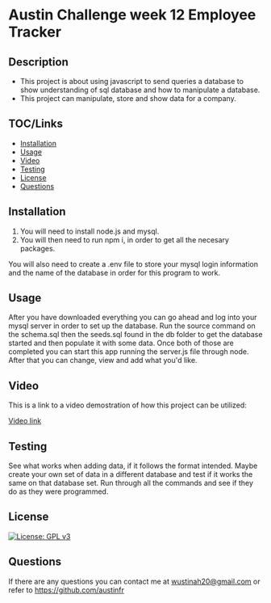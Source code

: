 # Austin Challenge week 12 Employee Tracker

## Description

- This project is about using javascript to send queries a database to show understanding of sql database and how to manipulate a database.
- This project can manipulate, store and show data for a company.

## TOC/Links

- [Installation](#installation)
- [Usage](#usage)
- [Video](#video)
- [Testing](#testing)
- [License](#license)
- [Questions](#questions)

## Installation

1. You will need to install node.js and mysql. 
2. You will then need to run npm i, in order to get all the necesary packages. 

You will also need to create a .env file to store your mysql login information and the name of the database in order for this program to work.

## Usage

After you have downloaded everything you can go ahead and log into your mysql server in order to set up the database. Run the source command on the schema.sql then the seeds.sql found in the db folder to get the database started and then populate it with some data. Once both of those are completed you can start this app running the server.js file through node. After that you can change, view and add what you'd like.

## Video

This is a link to a video demostration of how this project can be utilized:

[Video link](https://youtu.be/k6l2d-yDVTY)


## Testing

See what works when adding data, if it follows the format intended. Maybe create your own set of data in a different database and test if it works the same on that database set. Run through all the commands and see if they do as they were programmed.

## License

[![License: GPL v3](https://img.shields.io/badge/License-GPLv3-blue.svg)](https://www.gnu.org/licenses/gpl-3.0)


## Questions

If there are any questions you can contact me at wustinah20@gmail.com or refer to https://github.com/austinfr 
